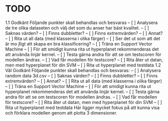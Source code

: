 # TODO
1.1 Godkänt
Följande punkter skall behandlas och besvaras
– [ ] Analysera de tre olika dataseten och välj det som du anser har bäst kvalitet.
    – [ ] Saknas värden?
    – [ ] Finns dubbletter?
    – [ ] Finns extremvärden?
    – [ ] Annat?
– [ ] Rita ut all data (med klasserna i olika färger)
    – [ ] Ser det ut som att det är mo ̈jligt att skapa en bra klassificering?
– [ ] Träna en Support Vector Machine
    – [ ] För att smidigt kunna rita ut hyperplanet rekommenderas det att använda linjär kernel.
    – [ ] Testa gärna andra för att se om testscoren för modellen ändras.
– [ ] Vad får modellen för testscore?
– [ ] Rita åter ut datan, men med hyperplanet för din SVM
    – [ ] Rita ut hyperplanet med testdata
1.2 Väl Godkänt
Följande punkter skall behandlas och besvaras:
– [ ] Analysera random data 3d.csv
    – [ ] Saknas värden?
    – [ ] Finns dubbletter?
    – [ ] Finns extremvärden?
    – [ ] Annat?
– [ ] Rita ut all data (med klasserna i olika färger) – [ ] Träna en Support Vector Machine
    – [ ] För att smidigt kunna rita ut hyperplanet rekommenderas det att använda linjär kernel.
    – [ ] Testa gärna andra för att se om testscoren för modellen ändras. – [ ] Vad får modellen för testscore?
– [ ] Rita åter ut datan, men med hyperplanet för din SVM
    – [ ] Rita ut hyperplanet med testdata
    Här ligger mycket fokus på att kunna visa och förklara modellen genom att plotta 3 dimensioner.